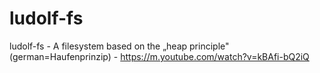 # ludolf-fs
ludolf-fs - A filesystem based on  the „heap principle" (german=Haufenprinzip) - https://m.youtube.com/watch?v=kBAfi-bQ2iQ
